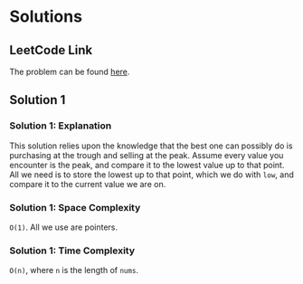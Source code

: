 # Solutions

## LeetCode Link

The problem can be found [here](https://leetcode.com/problems/best-time-to-buy-and-sell-stock/).

## Solution 1

### Solution 1: Explanation

This solution relies upon the knowledge that the best one
can possibly do is purchasing at the trough and selling at the peak.
Assume every value you encounter is the peak, and compare it to the lowest value
up to that point. All we need is to store the lowest up to that point,
which we do with `low`, and compare it to the current value we are on.

### Solution 1: Space Complexity

`O(1)`. All we use are pointers.

### Solution 1: Time Complexity

`O(n)`, where `n` is the length of `nums`.
